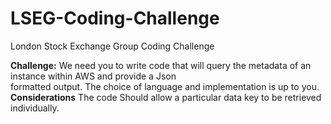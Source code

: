 # LSEG-Coding-Challenge
London Stock Exchange Group Coding Challenge

**Challenge:**
We need you to write code that will query the metadata of an instance within AWS and provide a Json  
formatted output. The choice of language and implementation is up to you.  
**Considerations** 
The code Should allow a particular data key to be retrieved individually. 
